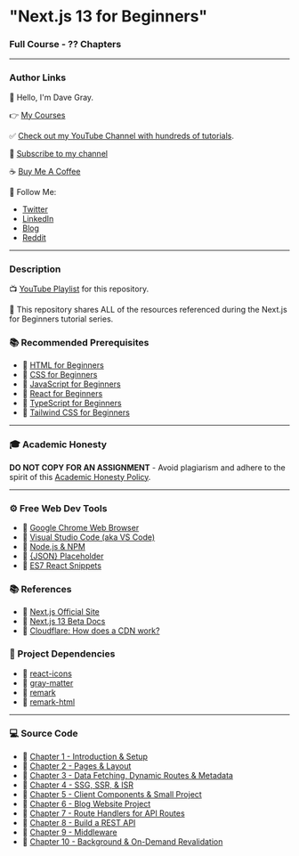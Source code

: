 # "Next.js 13 for Beginners"

### Full Course - ?? Chapters

---

### Author Links

👋 Hello, I'm Dave Gray.

👉 [My Courses](https://courses.davegray.codes/)

✅ [Check out my YouTube Channel with hundreds of tutorials](https://www.youtube.com/DaveGrayTeachesCode).

🚩 [Subscribe to my channel](https://bit.ly/3nGHmNn)

☕ [Buy Me A Coffee](https://buymeacoffee.com/DaveGray)

🚀 Follow Me:

- [Twitter](https://twitter.com/yesdavidgray)
- [LinkedIn](https://www.linkedin.com/in/davidagray/)
- [Blog](https://yesdavidgray.com)
- [Reddit](https://www.reddit.com/user/DaveOnEleven)

---

### Description

📺 [YouTube Playlist](https://www.youtube.com/playlist?list=PL0Zuz27SZ-6Pk-QJIdGd1tGZEzy9RTgtj) for this repository.

🚀 This repository shares ALL of the resources referenced during the Next.js for Beginners tutorial series.

### 📚 Recommended Prerequisites
- 🔗 [HTML for Beginners](https://youtu.be/mJgBOIoGihA)
- 🔗 [CSS for Beginners](https://youtu.be/n4R2E7O-Ngo)
- 🔗 [JavaScript for Beginners](https://youtu.be/EfAl9bwzVZk)
- 🔗 [React for Beginners](https://youtu.be/RVFAyFWO4go)
- 🔗 [TypeScript for Beginners](https://youtu.be/gieEQFIfgYc)
- 🔗 [Tailwind CSS for Beginners](https://youtu.be/lCxcTsOHrjo)

---

### 🎓 Academic Honesty

**DO NOT COPY FOR AN ASSIGNMENT** - Avoid plagiarism and adhere to the spirit of this [Academic Honesty Policy](https://www.freecodecamp.org/news/academic-honesty-policy/).

---

### ⚙ Free Web Dev Tools
- 🔗 [Google Chrome Web Browser](https://google.com/chrome/)
- 🔗 [Visual Studio Code (aka VS Code)](https://code.visualstudio.com/)
- 🔗 [Node.js & NPM](https://nodejs.org/en/)
- 🔗 [{JSON} Placeholder](https://jsonplaceholder.typicode.com/)
- 🔗 [ES7 React Snippets](https://marketplace.visualstudio.com/items?itemName=dsznajder.es7-react-js-snippets)

### 📚 References
- 🔗 [Next.js Official Site](https://nextjs.org/)
- 🔗 [Next.js 13 Beta Docs](https://beta.nextjs.org/docs)
- 🔗 [Cloudflare: How does a CDN work?](https://www.cloudflare.com/learning/cdn/what-is-a-cdn/)

### 🚀 Project Dependencies
- 🔗 [react-icons](https://www.npmjs.com/package/react-icons)
- 🔗 [gray-matter](https://www.npmjs.com/package/gray-matter)
- 🔗 [remark](https://www.npmjs.com/package/remark)
- 🔗 [remark-html](https://www.npmjs.com/package/remark-html)

---

### 💻 Source Code

- 🔗 [Chapter 1 - Introduction & Setup](https://github.com/gitdagray/next-js-course/tree/main/next01)
- 🔗 [Chapter 2 - Pages & Layout](https://github.com/gitdagray/next-js-course/tree/main/next02)
- 🔗 [Chapter 3 - Data Fetching, Dynamic Routes & Metadata](https://github.com/gitdagray/next-js-course/tree/main/next03)
- 🔗 [Chapter 4 - SSG, SSR, & ISR](https://github.com/gitdagray/next-js-course/tree/main/next04)
- 🔗 [Chapter 5 - Client Components & Small Project](https://github.com/gitdagray/next-js-course/tree/main/next05)
- 🔗 [Chapter 6 - Blog Website Project](https://github.com/gitdagray/next-js-course/tree/main/next06)
- 🔗 [Chapter 7 - Route Handlers for API Routes](https://github.com/gitdagray/next-js-course/tree/main/next07)
- 🔗 [Chapter 8 - Build a REST API](https://github.com/gitdagray/next-js-course/tree/main/next08)
- 🔗 [Chapter 9 - Middleware](https://github.com/gitdagray/next-js-course/tree/main/next09)
- 🔗 [Chapter 10 - Background & On-Demand Revalidation](https://github.com/gitdagray/next-js-course/tree/main/next10)

